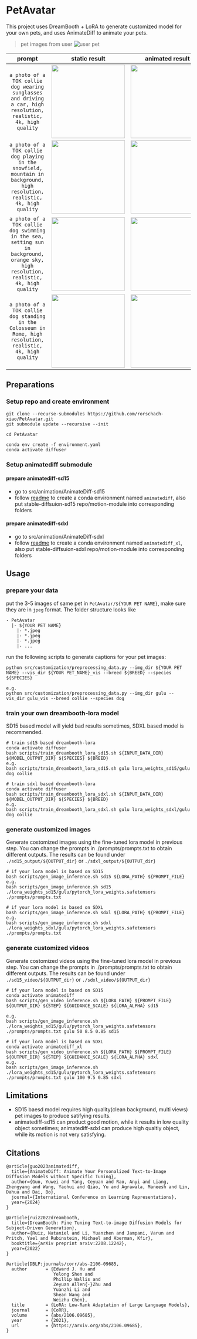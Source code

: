# PetAvatar

This project uses DreamBooth + LoRA to generate customized model for your own pets, and uses AnimateDiff to animate your pets.


> pet images from user
![user pet](./imgs/vis.png)

<!-- <style>
.center 
{
  width: auto;
  display: table;
  margin-left: auto;
  margin-right: auto;
}
</style> -->


<center>

|prompt| static result|animated result|
|:-:|:---:|:---:|
|<div style="width:100">`a photo of a TOK collie dog wearing sunglasses and driving a car, high resolution, realistic, 4k, high quality`</div>|<img src="imgs/output_a_photo_of_a_TOK_collie_dog_wearing_sunglasses_and_driving_a_car,_high_quality,_realistic,_4k,_high_resolution.png" width="200px" height="200px">|<img src="imgs/2024-03-31T15-38-31.gif" width=200 height=200>|
|<div style="width:100">`a photo of a TOK collie dog playing in the snowfield, mountain in background, high resolution, realistic, 4k, high quality`</div>|<img src="imgs/output_a_photo_of_a_TOK_collie_dog_playing_in_the_snowfield,_mountain_in_background,_high_quality,_realistic,_4k,_high_resolution.png" width="200px" height="200px">|<img src="imgs/2024-03-31T15-48-14.gif" width=200 height=200>|
|<div style="width:100">`a photo of a TOK collie dog swimming in the sea, setting sun in background, orange sky, high resolution, realistic, 4k, high quality`</div>|<img src="imgs/output_a_photo_of_a_TOK_collie_dog_swimming_in_the_sea,_setting_sun_in_background,_orange_sky,_high_quality,_realistic,_4k,_high_resolution.png" width="200px" height="200px">|<img src="imgs/2024-03-31T15-57-55.gif" width=200  height=200>|
|<div style="width:100">`a photo of a TOK collie dog standing in the Colosseum in Rome, high resolution, realistic, 4k, high quality`</div>|<img src="imgs/output_a_photo_of_a_TOK_collie_dog_standing_in_the_Colosseum_in_Rome,_high_quality,_realistic,_4k,_high_resolution.png" width="200px" height="200px">|<img src="imgs/2024-03-31T16-07-38.gif" width=200 height=200>|

</center>

## Preparations
### Setup repo and create environment

```shell
git clone --recurse-submodules https://github.com/rorschach-xiao/PetAvatar.git
git submodule update --recursive --init

cd PetAvatar

conda env create -f environment.yaml
conda activate diffuser
```

### Setup animatediff submodule
#### prepare animatediff-sd15
- go to src/animation/AnimateDiff-sd15
- follow [readme](src/animation/AnimateDiff_sd15/README.md) to create a conda environment named `animatediff`, also put stable-diffsuion-sd15 repo/motion-module into corresponding folders

#### prepare animatediff-sdxl
- go to src/animation/AnimateDiff-sdxl
- follow [readme](src/animation/AnimateDiff_sdxl/README.md) to create a conda environment named `animatediff_xl`, also put stable-diffsuion-sdxl repo/motion-module into corresponding folders


## Usage
### prepare your data
put the 3-5 images of same pet in `PetAvatar/${YOUR PET NAME}`, make sure they are in `jpeg` format. The folder structure looks like

```
- PetAvatar
  |- ${YOUR PET NAME}
    |- *.jpeg
    |- *.jpeg
    |- *.jpeg
    |- ...
```

run the following scripts to generate captions for your pet images:

```shell
python src/customization/preprocessing_data.py --img_dir ${YOUR PET NAME} --vis_dir ${YOUR PET_NAME}_vis --breed ${BREED} --species ${SPECIES}

e.g.
python src/customization/preprocessing_data.py --img_dir gulu --vis_dir gulu_vis --breed collie --species dog
```

### train your own dreambooth-lora model
SD15 based model will yield bad results sometimes, SDXL based model is recommended.

```shell
# train sd15 based dreambooth-lora
conda activate diffuser
bash scripts/train_dreambooth_lora_sd15.sh ${INPUT_DATA_DIR} ${MODEL_OUTPUT_DIR} ${SPECIES} ${BREED}
e.g. 
bash scripts/train_dreambooth_lora_sd15.sh gulu lora_weights_sd15/gulu dog collie

# train sdxl based dreambooth-lora
conda activate diffuser
bash scripts/train_dreambooth_lora_sdxl.sh ${INPUT_DATA_DIR} ${MODEL_OUTPUT_DIR} ${SPECIES} ${BREED}
e.g. 
bash scripts/train_dreambooth_lora_sdxl.sh gulu lora_weights_sdxl/gulu dog collie

```

### generate customized images
Generate costomized images using the fine-tuned lora model in previous step. You can change the prompts in ./prompts/prompts.txt to obtain different outputs. The results can be found under `./sd15_output/${OUTPUT_dir}` or `./sdxl_output/${OUTPUT_dir}`

```shell
# if your lora model is based on SD15
bash scripts/gen_image_inference.sh sd15 ${LORA_PATH} ${PROMPT_FILE}
e.g.
bash scripts/gen_image_inference.sh sd15 ./lora_weights_sd15/gulu/pytorch_lora_weights.safetensors ./prompts/prompts.txt

# if your lora model is based on SDXL
bash scripts/gen_image_inference.sh sdxl ${LORA_PATH} ${PROMPT_FILE}
e.g.
bash scripts/gen_image_inference.sh sdxl ./lora_weights_sdxl/gulu/pytorch_lora_weights.safetensors ./prompts/prompts.txt

```

### generate customized videos
Generate costomized videos using the fine-tuned lora model in previous step. You can change the prompts in ./prompts/prompts.txt to obtain different outputs. The results can be found under `./sd15_video/${OUTPUT_dir}` or `./sdxl_video/${OUTPUT_dir}`

```shell
# if your lora model is based on SD15
conda activate animatediff
bash scripts/gen_video_inference.sh ${LORA_PATH} ${PROMPT_FILE} ${OUTPUT_DIR} ${STEP} ${GUIDANCE_SCALE} ${LORA_ALPHA} sd15

e.g.
bash scripts/gen_image_inference.sh ./lora_weights_sd15/gulu/pytorch_lora_weights.safetensors ./prompts/prompts.txt gulu 50 8.5 0.85 sd15

# if your lora model is based on SDXL
conda activate animatediff_xl
bash scripts/gen_video_inference.sh ${LORA_PATH} ${PROMPT_FILE} ${OUTPUT_DIR} ${STEP} ${GUIDANCE_SCALE} ${LORA_ALPHA} sdxl
e.g.
bash scripts/gen_image_inference.sh ./lora_weights_sd15/gulu/pytorch_lora_weights.safetensors ./prompts/prompts.txt gulu 100 9.5 0.85 sdxl
```

## Limitations

- SD15 baesd model requires high quality(clean background, multi views) pet images to produce satifying results.
- animatediff-sd15 can product good motion, while it results in low quality object sometimes; animatediff-sdxl can produce high qualtiy object, while its motion is not very satisfying.


## Citations
```
@article{guo2023animatediff,
  title={AnimateDiff: Animate Your Personalized Text-to-Image Diffusion Models without Specific Tuning},
  author={Guo, Yuwei and Yang, Ceyuan and Rao, Anyi and Liang, Zhengyang and Wang, Yaohui and Qiao, Yu and Agrawala, Maneesh and Lin, Dahua and Dai, Bo},
  journal={International Conference on Learning Representations},
  year={2024}
}

@article{ruiz2022dreambooth,
  title={DreamBooth: Fine Tuning Text-to-image Diffusion Models for Subject-Driven Generation},
  author={Ruiz, Nataniel and Li, Yuanzhen and Jampani, Varun and Pritch, Yael and Rubinstein, Michael and Aberman, Kfir},
  booktitle={arXiv preprint arxiv:2208.12242},
  year={2022}
}

@article{DBLP:journals/corr/abs-2106-09685,
  author       = {Edward J. Hu and
                  Yelong Shen and
                  Phillip Wallis and
                  Zeyuan Allen{-}Zhu and
                  Yuanzhi Li and
                  Shean Wang and
                  Weizhu Chen},
  title        = {LoRA: Low-Rank Adaptation of Large Language Models},
  journal      = {CoRR},
  volume       = {abs/2106.09685},
  year         = {2021},
  url          = {https://arxiv.org/abs/2106.09685},
}
```





